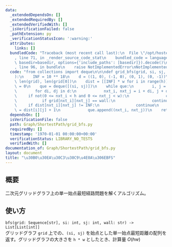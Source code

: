 ```yaml
---
data:
  _extendedDependsOn: []
  _extendedRequiredBy: []
  _extendedVerifiedWith: []
  _isVerificationFailed: false
  _pathExtension: py
  _verificationStatusIcon: ':warning:'
  attributes:
    links: []
  bundledCode: "Traceback (most recent call last):\n  File \"/opt/hostedtoolcache/Python/3.9.7/x64/lib/python3.9/site-packages/onlinejudge_verify/documentation/build.py\"\
    , line 71, in _render_source_code_stat\n    bundled_code = language.bundle(stat.path,\
    \ basedir=basedir, options={'include_paths': [basedir]}).decode()\n  File \"/opt/hostedtoolcache/Python/3.9.7/x64/lib/python3.9/site-packages/onlinejudge_verify/languages/python.py\"\
    , line 96, in bundle\n    raise NotImplementedError\nNotImplementedError\n"
  code: "from collections import deque\n\n\ndef grid_bfs(grid, si, sj, wall=\"#\"\
    ):\n    INF = 10 ** 18\n    d = ((1, 0), (-1, 0), (0, 1), (0, -1))\n    h, w =\
    \ len(grid), len(grid[0])\n    dist = [[INF] * w for i in range(h)]\n    dist[si][sj]\
    \ = 0\n    que = deque([(si, sj)])\n    while que:\n        i, j = que.popleft()\n\
    \        for di, dj in d:\n            nxt_i, nxt_j = i + di, j + dj\n       \
    \     if not(0 <= nxt_i < h and 0 <= nxt_j < w):\n                continue\n \
    \           if grid[nxt_i][nxt_j] == wall:\n                continue\n       \
    \     if dist[nxt_i][nxt_j] != INF:\n                continue\n            dist[nxt_i][nxt_j]\
    \ = dist[i][j] + 1\n            que.append((nxt_i, nxt_j))\n    return dist\n"
  dependsOn: []
  isVerificationFile: false
  path: Graph/ShortestPath/grid_bfs.py
  requiredBy: []
  timestamp: '1970-01-01 00:00:00+00:00'
  verificationStatus: LIBRARY_NO_TESTS
  verifiedWith: []
documentation_of: Graph/ShortestPath/grid_bfs.py
layout: document
title: "\u30B0\u30EA\u30C3\u30C9\u4E0A\u306EBFS"
---
```


## 概要
二次元グリッドグラフ上の単一始点最短経路問題を解くアルゴリズム。

## 使い方
`bfs(grid: Sequence[str], si: int, sj: int, wall: str) -> List[List[int]]`  
グリッドグラフ `grid` 上での、`(si, sj)` を始点とした単一始点最短距離の配列を返す。グリッドグラフの大きさを `h * w` としたとき、計算量 $O(hw)$
